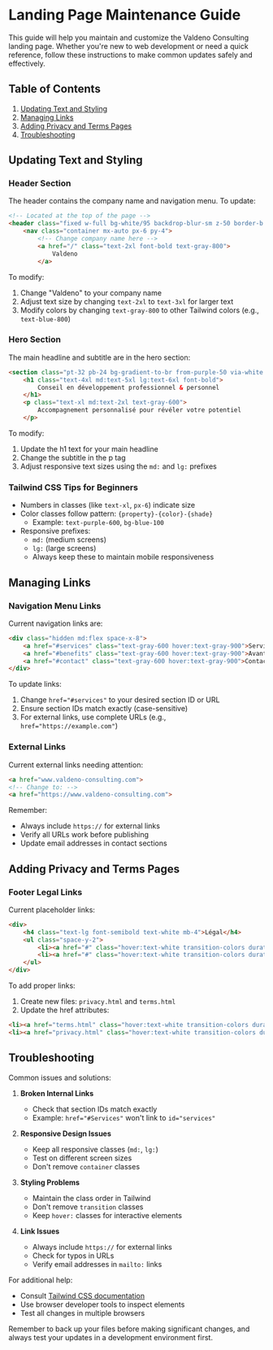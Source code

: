 # Landing Page Maintenance Guide

This guide will help you maintain and customize the Valdeno Consulting landing page. Whether you're new to web development or need a quick reference, follow these instructions to make common updates safely and effectively.

## Table of Contents
1. [Updating Text and Styling](#updating-text-and-styling)
2. [Managing Links](#managing-links)
3. [Adding Privacy and Terms Pages](#adding-privacy-and-terms-pages)
4. [Troubleshooting](#troubleshooting)

## Updating Text and Styling

### Header Section
The header contains the company name and navigation menu. To update:

```html
<!-- Located at the top of the page -->
<header class="fixed w-full bg-white/95 backdrop-blur-sm z-50 border-b border-gray-100">
    <nav class="container mx-auto px-6 py-4">
        <!-- Change company name here -->
        <a href="/" class="text-2xl font-bold text-gray-800">
            Valdeno
        </a>
```

To modify:
1. Change "Valdeno" to your company name
2. Adjust text size by changing `text-2xl` to `text-3xl` for larger text
3. Modify colors by changing `text-gray-800` to other Tailwind colors (e.g., `text-blue-800`)

### Hero Section
The main headline and subtitle are in the hero section:

```html
<section class="pt-32 pb-24 bg-gradient-to-br from-purple-50 via-white to-blue-50">
    <h1 class="text-4xl md:text-5xl lg:text-6xl font-bold">
        Conseil en développement professionnel & personnel
    </h1>
    <p class="text-xl md:text-2xl text-gray-600">
        Accompagnement personnalisé pour révéler votre potentiel
    </p>
```

To modify:
1. Update the h1 text for your main headline
2. Change the subtitle in the p tag
3. Adjust responsive text sizes using the `md:` and `lg:` prefixes

### Tailwind CSS Tips for Beginners
- Numbers in classes (like `text-xl`, `px-6`) indicate size
- Color classes follow pattern: `{property}-{color}-{shade}`
  - Example: `text-purple-600`, `bg-blue-100`
- Responsive prefixes: 
  - `md:` (medium screens)
  - `lg:` (large screens)
  - Always keep these to maintain mobile responsiveness

## Managing Links

### Navigation Menu Links
Current navigation links are:

```html
<div class="hidden md:flex space-x-8">
    <a href="#services" class="text-gray-600 hover:text-gray-900">Services</a>
    <a href="#benefits" class="text-gray-600 hover:text-gray-900">Avantages</a>
    <a href="#contact" class="text-gray-600 hover:text-gray-900">Contact</a>
</div>
```

To update links:
1. Change `href="#services"` to your desired section ID or URL
2. Ensure section IDs match exactly (case-sensitive)
3. For external links, use complete URLs (e.g., `href="https://example.com"`)

### External Links
Current external links needing attention:
```html
<a href="www.valdeno-consulting.com">
<!-- Change to: -->
<a href="https://www.valdeno-consulting.com">
```

Remember:
- Always include `https://` for external links
- Verify all URLs work before publishing
- Update email addresses in contact sections

## Adding Privacy and Terms Pages

### Footer Legal Links
Current placeholder links:
```html
<div>
    <h4 class="text-lg font-semibold text-white mb-4">Légal</h4>
    <ul class="space-y-2">
        <li><a href="#" class="hover:text-white transition-colors duration-300">Mentions légales</a></li>
        <li><a href="#" class="hover:text-white transition-colors duration-300">Politique de confidentialité</a></li>
    </ul>
</div>
```

To add proper links:
1. Create new files: `privacy.html` and `terms.html`
2. Update the href attributes:
```html
<li><a href="terms.html" class="hover:text-white transition-colors duration-300">Mentions légales</a></li>
<li><a href="privacy.html" class="hover:text-white transition-colors duration-300">Politique de confidentialité</a></li>
```

## Troubleshooting

Common issues and solutions:

1. **Broken Internal Links**
   - Check that section IDs match exactly
   - Example: `href="#Services"` won't link to `id="services"`

2. **Responsive Design Issues**
   - Keep all responsive classes (`md:`, `lg:`)
   - Test on different screen sizes
   - Don't remove `container` classes

3. **Styling Problems**
   - Maintain the class order in Tailwind
   - Don't remove `transition` classes
   - Keep `hover:` classes for interactive elements

4. **Link Issues**
   - Always include `https://` for external links
   - Check for typos in URLs
   - Verify email addresses in `mailto:` links

For additional help:
- Consult [Tailwind CSS documentation](https://tailwindcss.com/docs)
- Use browser developer tools to inspect elements
- Test all changes in multiple browsers

Remember to back up your files before making significant changes, and always test your updates in a development environment first.